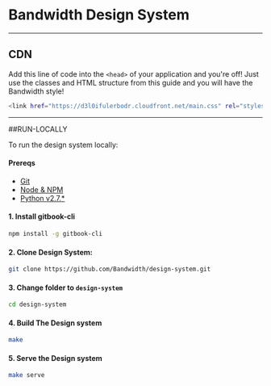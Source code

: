 # Bandwidth Design System
___

## CDN

Add this line of code into the `<head>` of your application and you're off! Just use the classes and HTML structure from this guide and you will have the Bandwidth style!
```bash
<link href="https://d3l0ifulerbodr.cloudfront.net/main.css" rel="stylesheet">
```
___

##RUN-LOCALLY

To run the design system locally:

#### Prereqs
* [Git](https://git-scm.com/book/en/v1/Getting-Started-Installing-Git)
* [Node & NPM](https://nodejs.org/en/download/)
* [Python v2.7.*](https://www.python.org/downloads/)

#### 1. Install gitbook-cli

```bash
npm install -g gitbook-cli
```

#### 2. Clone Design System:

```bash
git clone https://github.com/Bandwidth/design-system.git
```

#### 3. Change folder to `design-system`

```bash
cd design-system
```

#### 4. Build The Design system

```bash
make
```

#### 5. Serve the Design system

```bash
make serve
```
